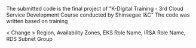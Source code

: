 The submitted code is the final project of “K-Digital Training - 3rd Cloud Service Development Course conducted by Shinsegae I&C”
The code was written based on training

< Change >
Region,
Availability Zones, 
EKS Role Name,
IRSA Role Name,
RDS Subnet Group